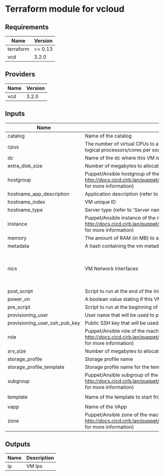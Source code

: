 # Terraform module for vcloud

<!-- BEGINNING OF PRE-COMMIT-TERRAFORM DOCS HOOK -->
## Requirements

| Name | Version |
|------|---------|
| terraform | >= 0.13 |
| vcd | 3.2.0 |

## Providers

| Name | Version |
|------|---------|
| vcd | 3.2.0 |

## Inputs

| Name | Description | Type | Default | Required |
|------|-------------|------|---------|:--------:|
| catalog | Name of the catalog | `string` | `"LINUX-CAT"` | no |
| cpus | The number of virtual CPUs to allocate to the VM. Socket count is a result of: virtual logical processors/cores per socket. | `number` | `1` | no |
| dc | Name of the dc where this VM is running | `string` | `"sibelga"` | no |
| extra\_disk\_size | Number of megabytes to allocate in one extra disk | `number` | `0` | no |
| hostgroup | Puppet/Ansible hostgroup of the machine (refer to http://docs.cicd.cirb.lan/puppet/overview.html#_5_essential_machine_code_facts_code for more information) | `string` | n/a | yes |
| hostname\_app\_description | Application description (refer to 'Server naming convention v7.0) | `string` | n/a | yes |
| hostname\_index | VM unique ID | `number` | `1` | no |
| hostname\_type | Server type (refer to 'Server naming convention v7.0) | `string` | `"application"` | no |
| instance | Puppet/Ansible instance of the machine (refer to http://docs.cicd.cirb.lan/puppet/overview.html#_5_essential_machine_code_facts_code for more information) | `string` | `""` | no |
| memory | The amount of RAM (in MB) to allocate to the VM | `number` | `1024` | no |
| metadata | A hash containing the vm metadata | `map` | `{}` | no |
| nics | VM Network Interfaces | <pre>list(object({<br>    network = string<br>    ip      = string<br>    primary = bool<br>  }))</pre> | n/a | yes |
| post\_script | Script to run at the end of the initial boot | `string` | `""` | no |
| power\_on | A boolean value stating if this VM should be powered on | `bool` | `true` | no |
| pre\_script | Script to run at the beginning of the initial boot | `string` | `""` | no |
| provisioning\_user | User name that will be used to provision the VM | `string` | `"cicd"` | no |
| provisioning\_user\_ssh\_pub\_key | Public SSH key that will be used by the provisioning user | `string` | n/a | yes |
| role | Puppet/Ansible role of the machine (refer to http://docs.cicd.cirb.lan/puppet/overview.html#_5_essential_machine_code_facts_code for more information) | `string` | n/a | yes |
| srv\_size | Number of megabytes to allocate for /srv partition | `number` | `10240` | no |
| storage\_profile | Storage profile name | `string` | `""` | no |
| storage\_profile\_template | Storage profile name for the template | `string` | `""` | no |
| subgroup | Puppet/Ansible subgroup of the machine (refer to http://docs.cicd.cirb.lan/puppet/overview.html#_5_essential_machine_code_facts_code for more information) | `string` | `""` | no |
| template | Name of the template to start from | `string` | `"linux-rhel-8-tpl"` | no |
| vapp | Name of the VApp | `string` | n/a | yes |
| zone | Puppet/Ansible zone of the machine (refer to http://docs.cicd.cirb.lan/puppet/overview.html#_5_essential_machine_code_facts_code for more information) | `string` | n/a | yes |

## Outputs

| Name | Description |
|------|-------------|
| ip | VM Ips |

<!-- END OF PRE-COMMIT-TERRAFORM DOCS HOOK -->
